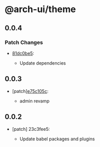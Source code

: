 # @arch-ui/theme

## 0.0.4

### Patch Changes

- [81dc0be5](https://github.com/keystonejs/keystone-5/commit/81dc0be5):

  - Update dependencies

## 0.0.3

- [patch][e75c105c](https://github.com/keystonejs/keystone-5/commit/e75c105c):

  - admin revamp

## 0.0.2

- [patch] 23c3fee5:

  - Update babel packages and plugins
